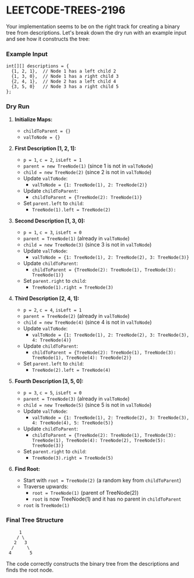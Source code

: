 # LEETCODE-TREES-2196
Your implementation seems to be on the right track for creating a binary tree from descriptions. Let's break down the dry run with an example input and see how it constructs the tree:

### Example Input
```
int[][] descriptions = {
  {1, 2, 1},  // Node 1 has a left child 2
  {1, 3, 0},  // Node 1 has a right child 3
  {2, 4, 1},  // Node 2 has a left child 4
  {3, 5, 0}   // Node 3 has a right child 5
};
```

### Dry Run

1. **Initialize Maps:**
   - `childToParent = {}`
   - `valToNode = {}`

2. **First Description [1, 2, 1]:**
   - `p = 1`, `c = 2`, `isLeft = 1`
   - `parent = new TreeNode(1)` (since 1 is not in `valToNode`)
   - `child = new TreeNode(2)` (since 2 is not in `valToNode`)
   - Update `valToNode`:
     - `valToNode = {1: TreeNode(1), 2: TreeNode(2)}`
   - Update `childToParent`:
     - `childToParent = {TreeNode(2): TreeNode(1)}`
   - Set `parent.left` to `child`:
     - `TreeNode(1).left = TreeNode(2)`

3. **Second Description [1, 3, 0]:**
   - `p = 1`, `c = 3`, `isLeft = 0`
   - `parent = TreeNode(1)` (already in `valToNode`)
   - `child = new TreeNode(3)` (since 3 is not in `valToNode`)
   - Update `valToNode`:
     - `valToNode = {1: TreeNode(1), 2: TreeNode(2), 3: TreeNode(3)}`
   - Update `childToParent`:
     - `childToParent = {TreeNode(2): TreeNode(1), TreeNode(3): TreeNode(1)}`
   - Set `parent.right` to `child`:
     - `TreeNode(1).right = TreeNode(3)`

4. **Third Description [2, 4, 1]:**
   - `p = 2`, `c = 4`, `isLeft = 1`
   - `parent = TreeNode(2)` (already in `valToNode`)
   - `child = new TreeNode(4)` (since 4 is not in `valToNode`)
   - Update `valToNode`:
     - `valToNode = {1: TreeNode(1), 2: TreeNode(2), 3: TreeNode(3), 4: TreeNode(4)}`
   - Update `childToParent`:
     - `childToParent = {TreeNode(2): TreeNode(1), TreeNode(3): TreeNode(1), TreeNode(4): TreeNode(2)}`
   - Set `parent.left` to `child`:
     - `TreeNode(2).left = TreeNode(4)`

5. **Fourth Description [3, 5, 0]:**
   - `p = 3`, `c = 5`, `isLeft = 0`
   - `parent = TreeNode(3)` (already in `valToNode`)
   - `child = new TreeNode(5)` (since 5 is not in `valToNode`)
   - Update `valToNode`:
     - `valToNode = {1: TreeNode(1), 2: TreeNode(2), 3: TreeNode(3), 4: TreeNode(4), 5: TreeNode(5)}`
   - Update `childToParent`:
     - `childToParent = {TreeNode(2): TreeNode(1), TreeNode(3): TreeNode(1), TreeNode(4): TreeNode(2), TreeNode(5): TreeNode(3)}`
   - Set `parent.right` to `child`:
     - `TreeNode(3).right = TreeNode(5)`

6. **Find Root:**
   - Start with `root = TreeNode(2)` (a random key from `childToParent`)
   - Traverse upwards:
     - `root = TreeNode(1)` (parent of TreeNode(2))
     - `root` is now TreeNode(1) and it has no parent in `childToParent`
   - `root` is `TreeNode(1)`

### Final Tree Structure
```
     1
    / \
   2   3
  /     \
 4       5
```

The code correctly constructs the binary tree from the descriptions and finds the root node.
